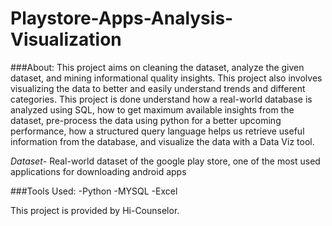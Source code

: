 # Playstore-Apps-Analysis-Visualization

###About:
This project aims on cleaning the dataset, analyze the given dataset, and mining informational quality insights. This project also involves visualizing the data to better and easily understand trends and different categories. This project is done understand how a real-world database is analyzed using SQL, how to get maximum available insights from the dataset, pre-process the data using python for a better upcoming performance, how a structured query language helps us retrieve useful information from the database, and visualize the data with a Data Viz tool.

*Dataset*- Real-world dataset of the google play store, one of the most used applications for downloading android apps

###Tools Used:
-Python
-MYSQL
-Excel

This project is provided by Hi-Counselor.

